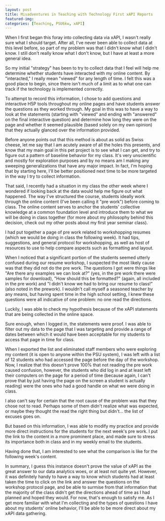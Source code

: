 ```yaml
---
layout: post
title: Misadventures in Teaching with Technology First xAPI Reports
featured-img: 
categories: [Teaching, PSU6kw, xAPI]
---
```


When I first began this foray into collecting data via xAPI, I wasn't really sure what I should target. After all, I've never been able to collect data at this level before, so part of my problem was that I didn't know what I didn't know. I still don't really know what I don't know, but I have at least a more general idea.

So my initial "strategy" has been to try to collect data that I feel will help me determine whether students have interacted with my online content. By "interacted," I really mean "viewed" for any length of time. I felt this was a good place to begin, since there isn't much of a limit as to what one can track if the technology is implemented correctly.

To attempt to record this information, I chose to add questions and interactive H5P tools throughout my online pages and have students answer the questions as they worked through. My goal in this was to have a way to look at the statements (starting with "viewed" and ending with "answered" on the final interactive question) and determine how long they were on the page and whether it seemed plausible (based solely on my own opinion) that they actually glanced over the information provided.

Before anyone points out that this method is about as solid as Swiss cheese, let me say that I am acutely aware of all the holes this presents, and know that my main goal in this pet project is to see what I can get, and try to figure out a pattern of baseline behavior for my class. It's very unscientific and mostly for exploration purposes and by no means am I making any sweeping generalizations that have any major impact. In fact, I'm hoping that by starting here, I'll be better positioned next time to be more targeted in the way I try to collect information.

That said, I recently had a situation in my class the other week where I wondered if looking back at the data would help me figure out what happened. The way I've structured the course, students ideally work through the online content (I've been calling it "pre work") before coming to class. The online content serves to anchor the students' collective knowledge at a common foundation level and introduce them to what we will be doing in class together (for more about my philosophy behind this decision, check out my other posts about my first year seminar class).

I had put together a page of pre work related to workshopping resumes (which we would be doing in class the following week). It had tips, suggestions, and general protocol for workshopping, as well as host of resources to use to help compare aspects such as formatting and layout.

When I noticed that a significant portion of the students seemed utterly confused during our resume workshop, I suspected the most likely cause was that they did not do the pre work. The questions I got were things like "Are there any examples we can look at?" (yes, in the pre work there were samples for download), "How should this be formatted?" (again, all included in the pre work) and "I didn't know we had to bring our resume to class!" (also noted in the prework). I wouldn't call myself a seasoned teacher by any means, but having spent time in the high school setting, I knew these questions were all indicative of one problem: no one read the directions.

Luckily, I was able to check my hypothesis because of the xAPI statements that are being collected in the online space.

Sure enough, when I logged in, the statements were proof. I was able to filter out my data to the page that I was targeting and provide a range of dates between which it would have been acceptable for my students to access that page in time for class.

When I exported the list and eliminated staff members who were exploring my content (it is open to anyone within the PSU system), I was left with a list of 12 students who had accessed the page before the day of the workshop. Now, I realize that this doesn't prove 100% that not reading the pre work caused confusion, however, the students who did log in and at least left their computers on the page for a period of time (because again, I can't prove that by just having the page on the screen a student is actually reading) were the ones who had a good handle on what we were doing in class.

I also can't say for certain that the root cause of the problem was that they chose not to read. Perhaps some of them didn't realize what was expected, or maybe they thought the read the right thing but didn't... the list of excuses goes on.

But based on this information, I was able to modify my practice and provide more direct instructions for the students for the next week's pre work. I put the link to the content in a more prominent place, and made sure to stress its importance both in class and in my weekly email to the students.

Having done that, I am interested to see what the comparison is like for the following week's content.

In summary, I guess this instance doesn't prove the value of xAPI as the great answer to our data analytics woes, or at least not quite yet. However, it was definitely handy to have a way to know which students had at least taken the time to click on the link and answer the questions on the workshop protocol page, and be able to surmise from that information that the majority of the class didn't get the directions ahead of time as I had planned and hoped they would. For now, that's enough to satisfy me. As I get more familiar with what I'm collecting and the types of questions I have about my students' online behavior, I'll be able to be more direct about my xAPI data gathering.
